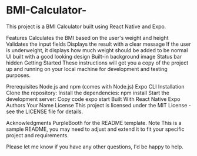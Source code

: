 # BMI-Calculator-

This project is a BMI Calculator built using React Native and Expo.

Features
Calculates the BMI based on the user's weight and height
Validates the input fields
Displays the result with a clear message
If the user is underweight, it displays how much weight should be added to be normal
UI built with a good looking design
Built-in background image
Status bar hidden
Getting Started
These instructions will get you a copy of the project up and running on your local machine for development and testing purposes.

Prerequisites
Node.js and npm (comes with Node.js)
Expo CLI
Installation
Clone the repository:
Install the dependencies:
npm install
Start the development server:
Copy code
expo start
Built With
React Native
Expo
Authors
Your Name
License
This project is licensed under the MIT License - see the LICENSE file for details.

Acknowledgments
PurpleBooth for the README template.
Note
This is a sample README, you may need to adjust and extend it to fit your specific project and requirements.

Please let me know if you have any other questions, I'd be happy to help.
